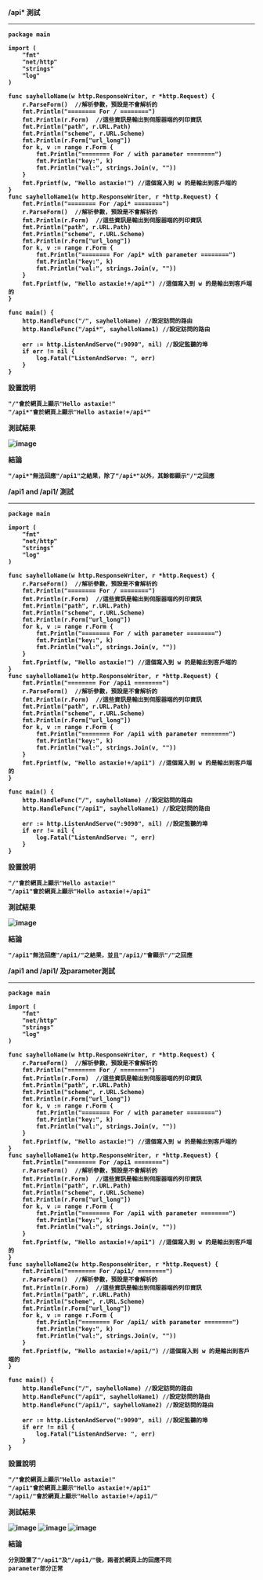 <strong>/api* 測試<strong>
***
```golang
package main

import (
	"fmt"
	"net/http"
	"strings"
	"log"
)

func sayhelloName(w http.ResponseWriter, r *http.Request) {
	r.ParseForm()  //解析參數，預設是不會解析的
	fmt.Println("======== For / ========")
	fmt.Println(r.Form)  //這些資訊是輸出到伺服器端的列印資訊
	fmt.Println("path", r.URL.Path)
	fmt.Println("scheme", r.URL.Scheme)
	fmt.Println(r.Form["url_long"])
	for k, v := range r.Form {
		fmt.Println("======== For / with parameter ========")
		fmt.Println("key:", k)
		fmt.Println("val:", strings.Join(v, ""))
	}
	fmt.Fprintf(w, "Hello astaxie!") //這個寫入到 w 的是輸出到客戶端的
}
func sayhelloName1(w http.ResponseWriter, r *http.Request) {
	fmt.Println("======== For /api* ========")
	r.ParseForm()  //解析參數，預設是不會解析的
	fmt.Println(r.Form)  //這些資訊是輸出到伺服器端的列印資訊
	fmt.Println("path", r.URL.Path)
	fmt.Println("scheme", r.URL.Scheme)
	fmt.Println(r.Form["url_long"])
	for k, v := range r.Form {
		fmt.Println("======== For /api* with parameter ========")
		fmt.Println("key:", k)
		fmt.Println("val:", strings.Join(v, ""))
	}
	fmt.Fprintf(w, "Hello astaxie!+/api*") //這個寫入到 w 的是輸出到客戶端的
}

func main() {
	http.HandleFunc("/", sayhelloName) //設定訪問的路由
	http.HandleFunc("/api*", sayhelloName1) //設定訪問的路由	

	err := http.ListenAndServe(":9090", nil) //設定監聽的埠
	if err != nil {
		log.Fatal("ListenAndServe: ", err)
	}
}
```

設置說明

<pre><code>"/"會於網頁上顯示"Hello astaxie!"
"/api*"會於網頁上顯示"Hello astaxie!+/api*"
</code></pre>

測試結果

![image](https://github.com/HongScarlet/homework/blob/master/GO/img/20191211/TEST1.png)

結論
<pre><code>"/api*"無法回應"/api1"之結果，除了"/api*"以外，其餘都顯示"/"之回應
</code></pre>


<strong>/api1 and /api1/ 測試<strong>
***
```golang
package main

import (
	"fmt"
	"net/http"
	"strings"
	"log"
)

func sayhelloName(w http.ResponseWriter, r *http.Request) {
	r.ParseForm()  //解析參數，預設是不會解析的
	fmt.Println("======== For / ========")
	fmt.Println(r.Form)  //這些資訊是輸出到伺服器端的列印資訊
	fmt.Println("path", r.URL.Path)
	fmt.Println("scheme", r.URL.Scheme)
	fmt.Println(r.Form["url_long"])
	for k, v := range r.Form {
		fmt.Println("======== For / with parameter ========")
		fmt.Println("key:", k)
		fmt.Println("val:", strings.Join(v, ""))
	}
	fmt.Fprintf(w, "Hello astaxie!") //這個寫入到 w 的是輸出到客戶端的
}
func sayhelloName1(w http.ResponseWriter, r *http.Request) {
	fmt.Println("======== For /api1 ========")
	r.ParseForm()  //解析參數，預設是不會解析的
	fmt.Println(r.Form)  //這些資訊是輸出到伺服器端的列印資訊
	fmt.Println("path", r.URL.Path)
	fmt.Println("scheme", r.URL.Scheme)
	fmt.Println(r.Form["url_long"])
	for k, v := range r.Form {
		fmt.Println("======== For /api1 with parameter ========")
		fmt.Println("key:", k)
		fmt.Println("val:", strings.Join(v, ""))
	}
	fmt.Fprintf(w, "Hello astaxie!+/api1") //這個寫入到 w 的是輸出到客戶端的
}

func main() {
	http.HandleFunc("/", sayhelloName) //設定訪問的路由
	http.HandleFunc("/api1", sayhelloName1) //設定訪問的路由	

	err := http.ListenAndServe(":9090", nil) //設定監聽的埠
	if err != nil {
		log.Fatal("ListenAndServe: ", err)
	}
}
```

設置說明

<pre><code>"/"會於網頁上顯示"Hello astaxie!"
"/api1"會於網頁上顯示"Hello astaxie!+/api1"
</code></pre>

測試結果

![image](https://github.com/HongScarlet/homework/blob/master/GO/img/20191211/TEST2.png)

結論
<pre><code>"/api1"無法回應"/api1/"之結果，並且"/api1/"會顯示"/"之回應
</code></pre>


<strong>/api1 and /api1/ 及parameter測試<strong>
***
```golang
package main

import (
	"fmt"
	"net/http"
	"strings"
	"log"
)

func sayhelloName(w http.ResponseWriter, r *http.Request) {
	r.ParseForm()  //解析參數，預設是不會解析的
	fmt.Println("======== For / ========")
	fmt.Println(r.Form)  //這些資訊是輸出到伺服器端的列印資訊
	fmt.Println("path", r.URL.Path)
	fmt.Println("scheme", r.URL.Scheme)
	fmt.Println(r.Form["url_long"])
	for k, v := range r.Form {
		fmt.Println("======== For / with parameter ========")
		fmt.Println("key:", k)
		fmt.Println("val:", strings.Join(v, ""))
	}
	fmt.Fprintf(w, "Hello astaxie!") //這個寫入到 w 的是輸出到客戶端的
}
func sayhelloName1(w http.ResponseWriter, r *http.Request) {
	fmt.Println("======== For /api1 ========")
	r.ParseForm()  //解析參數，預設是不會解析的
	fmt.Println(r.Form)  //這些資訊是輸出到伺服器端的列印資訊
	fmt.Println("path", r.URL.Path)
	fmt.Println("scheme", r.URL.Scheme)
	fmt.Println(r.Form["url_long"])
	for k, v := range r.Form {
		fmt.Println("======== For /api1 with parameter ========")
		fmt.Println("key:", k)
		fmt.Println("val:", strings.Join(v, ""))
	}
	fmt.Fprintf(w, "Hello astaxie!+/api1") //這個寫入到 w 的是輸出到客戶端的
}
func sayhelloName2(w http.ResponseWriter, r *http.Request) {
	fmt.Println("======== For /api1/ ========")
	r.ParseForm()  //解析參數，預設是不會解析的
	fmt.Println(r.Form)  //這些資訊是輸出到伺服器端的列印資訊
	fmt.Println("path", r.URL.Path)
	fmt.Println("scheme", r.URL.Scheme)
	fmt.Println(r.Form["url_long"])
	for k, v := range r.Form {
		fmt.Println("======== For /api1/ with parameter ========")
		fmt.Println("key:", k)
		fmt.Println("val:", strings.Join(v, ""))
	}
	fmt.Fprintf(w, "Hello astaxie!+/api1/") //這個寫入到 w 的是輸出到客戶端的
}

func main() {
	http.HandleFunc("/", sayhelloName) //設定訪問的路由
	http.HandleFunc("/api1", sayhelloName1) //設定訪問的路由	
	http.HandleFunc("/api1/", sayhelloName2) //設定訪問的路由	

	err := http.ListenAndServe(":9090", nil) //設定監聽的埠
	if err != nil {
		log.Fatal("ListenAndServe: ", err)
	}
}
```

設置說明

<pre><code>"/"會於網頁上顯示"Hello astaxie!"
"/api1"會於網頁上顯示"Hello astaxie!+/api1"
"/api1/"會於網頁上顯示"Hello astaxie!+/api1/"
</code></pre>

測試結果

![image](https://github.com/HongScarlet/homework/blob/master/GO/img/20191211/TEST3-1.png)
![image](https://github.com/HongScarlet/homework/blob/master/GO/img/20191211/TEST3-2.png)
![image](https://github.com/HongScarlet/homework/blob/master/GO/img/20191211/TEST3-3.png)

結論
<pre><code>分別設置了"/api1"及"/api1/"後，兩者於網頁上的回應不同
parameter部分正常
</code></pre>


